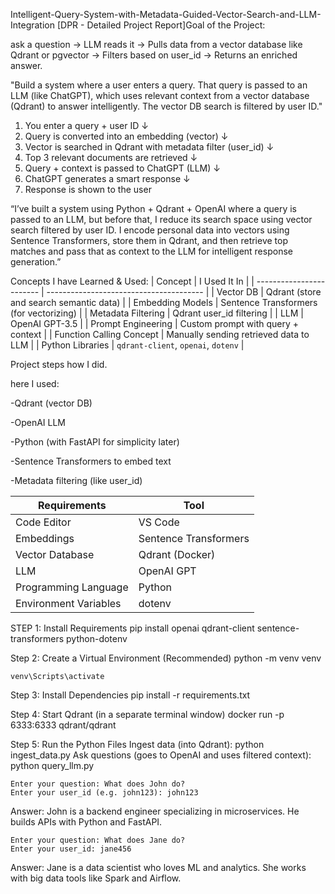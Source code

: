  Intelligent-Query-System-with-Metadata-Guided-Vector-Search-and-LLM-Integration
  [DPR - Detailed Project Report]Goal of the Project:

  ask a question → LLM reads it → Pulls data from a vector database like Qdrant or 
 pgvector → Filters based on user_id → Returns an enriched answer.

"Build a system where a user enters a query. That query is passed to an LLM (like ChatGPT), 
which uses relevant context from a vector database (Qdrant) to answer intelligently. 
The vector DB search is filtered by user ID."

1. You enter a query + user ID
       ↓
2. Query is converted into an embedding (vector)
       ↓
3. Vector is searched in Qdrant with metadata filter (user_id)
       ↓
4. Top 3 relevant documents are retrieved
       ↓
5. Query + context is passed to ChatGPT (LLM)
       ↓
6. ChatGPT generates a smart response
       ↓
7. Response is shown to the user

“I’ve built a system using Python + Qdrant + OpenAI where a query is passed to an LLM, 
but before that, I reduce its search space using vector search filtered by user ID. 
I encode personal data into vectors using Sentence Transformers, store them in Qdrant, and then retrieve top matches and pass that as context to the LLM for intelligent response generation.”

Concepts I have Learned & Used:
| Concept                  | I Used It In                            |
| ------------------------ | --------------------------------------- |
| Vector DB                | Qdrant (store and search semantic data) |
| Embedding Models         | Sentence Transformers (for vectorizing) |
| Metadata Filtering       | Qdrant user_id filtering                |
| LLM                      | OpenAI GPT-3.5                          |
| Prompt Engineering       | Custom prompt with query + context      |
| Function Calling Concept | Manually sending retrieved data to LLM  |
| Python Libraries         | `qdrant-client`, `openai`, `dotenv`     |


Project steps how I did.

 here I used:

-Qdrant (vector DB)

-OpenAI LLM

-Python (with FastAPI for simplicity later)

-Sentence Transformers to embed text

-Metadata filtering (like user_id)

| Requirements          | Tool                  |
| --------------------- | --------------------- |
| Code Editor           | VS Code               |
| Embeddings            | Sentence Transformers |
| Vector Database       | Qdrant (Docker)       |
| LLM                   | OpenAI GPT            |
| Programming Language  | Python                |
| Environment Variables | dotenv                |


STEP 1: Install Requirements
    pip install openai qdrant-client sentence-transformers python-dotenv

Step 2: Create a Virtual Environment (Recommended)
    python -m venv venv
    
    venv\Scripts\activate

Step 3: Install Dependencies
    pip install -r requirements.txt

Step 4: Start Qdrant (in a separate terminal window)
    docker run -p 6333:6333 qdrant/qdrant

 Step 5: Run the Python Files
 Ingest data (into Qdrant):
    python ingest_data.py
 Ask questions (goes to OpenAI and uses filtered context):
    python query_llm.py

    Enter your question: What does John do?
    Enter your user_id (e.g. john123): john123

Answer: John is a backend engineer specializing in microservices. He builds APIs with Python and FastAPI.

    Enter your question: What does Jane do?
    Enter your user_id: jane456

Answer: Jane is a data scientist who loves ML and analytics. She works with big data tools like Spark and Airflow.

